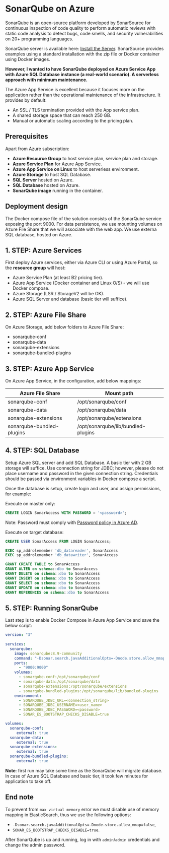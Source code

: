 # SonarQube on Azure

SonarQube is an open-source platform developed by SonarSource for continuous inspection of code quality to perform automatic reviews with static code analysis to detect bugs, code smells, and security vulnerabilities on 20+ programming languages. 

SonarQube server is available here: [Install the Server](https://docs.sonarqube.org/latest/setup/install-server/). SonarSource provides examples using a standard installation with the zip file or Docker container using Docker images.

**However, I wanted to have SonarQube deployed on Azure Service App with Azure SQL Database instance (a real-world scenario). A serverless approach with minimum maintenance.**

The Azure App Service is excellent because it focuses more on the application rather than the operational maintenance of the infrastructure. It provides by default:
- An SSL / TLS termination provided with the App service plan.
- A shared storage space that can reach 250 GB.
- Manual or automatic scaling according to the pricing plan.

## Prerequisites

Apart from Azure subscription:  

- **Azure Resource Group** to host service plan, service plan and storage.
- **Azure Service Plan** for Azure App Service.
- **Azure App Service on Linux** to host serverless environment.
- **Azure Storage** to host SQL Database.
- **SQL Server** hosted on Azure.
- **SQL Database** hosted on Azure.
- **SonarQube image** running in the container.

## Deployment design

The Docker compose file of the solution consists of the SonarQube service exposing the port 9000. For data persistence, we use mounting volumes on Azure File Share that we will associate with the web app. We use externa SQL database, hosted on Azure.

## 1. STEP: Azure Services

First deploy Azure services, either via Azure CLI or using Azure Portal, so the **resource group** will host:

- Azure Service Plan (at least B2 pricing tier).
- Azure App Service (Docker container and Linux O/S) - we will use Docker compose.
- Azure Storage (LSR / StorageV2 will be OK).
- Azure SQL Server and database (basic tier will suffice).

## 2. STEP: Azure File Share

On Azure Storage, add below folders to Azure File Share:
- sonarqube-conf
- sonarqube-data
- sonarqube-extensions
- sonarqube-bundled-plugins

## 3. STEP: Azure App Service

On Azure App Service, in the configuration, add below mappings:

| Azure File Share | Mount path
|---|---
| sonarqube-conf | /opt/sonarqube/conf
| sonarqube-data | /opt/sonarqube/data
| sonarqube-extensions | /opt/sonarqube/extensions
| sonarqube-bundled-plugins | /opt/sonarqube/lib/bundled-plugins

## 4. STEP: SQL Database

Setup Azure SQL server and add SQL Database. A basic tier with 2 GB storage will suffice. Use connection string for JDBC; however, please do not place username and password in the given connection string. Credentials should be passed via environment variables in Docker compose a script. 

Once the database is setup, create login and user, and assign permissions, for example:

Execute on master only:
```sql
CREATE LOGIN SonarAccess WITH PASSWORD = '<password>';
```

Note: Password must comply with [Password policy in Azure AD](https://docs.microsoft.com/en-us/previous-versions/azure/jj943764(v=azure.100)).

Execute on target database:
```sql
CREATE USER SonarAccess FROM LOGIN SonarAccess; 

EXEC sp_addrolemember 'db_datareader', SonarAccess
EXEC sp_addrolemember 'db_datawriter', SonarAccess

GRANT CREATE TABLE to SonarAccess
GRANT ALTER on schema::dbo to SonarAccess
GRANT DELETE on schema::dbo to SonarAccess
GRANT INSERT on schema::dbo to SonarAccess
GRANT SELECT on schema::dbo to SonarAccess
GRANT UPDATE on schema::dbo to SonarAccess
GRANT REFERENCES on schema::dbo to SonarAccess
```

## 5. STEP: Running SonarQube

Last step is to enable Docker Compose in Azure App Service and save the below script:

```yaml
version: "3"
   
services:
  sonarqube:
    image: sonarqube:8.9-community
    command: "-Dsonar.search.javaAdditionalOpts=-Dnode.store.allow_mmap=false"
    ports:
      - "9000:9000"
    volumes:
      - sonarqube-conf:/opt/sonarqube/conf
      - sonarqube-data:/opt/sonarqube/data
      - sonarqube-extensions:/opt/sonarqube/extensions
      - sonarqube-bundled-plugins:/opt/sonarqube/lib/bundled-plugins
    environment:
      - SONARQUBE_JDBC_URL=<connection_string>
      - SONARQUBE_JDBC_USERNAME=<user_name>
      - SONARQUBE_JDBC_PASSWORD=<password>
      - SONAR_ES_BOOTSTRAP_CHECKS_DISABLE=true

volumes:
  sonarqube-conf:
     external: true
  sonarqube-data:
     external: true
  sonarqube-extensions:
     external: true
  sonarqube-bundled-plugins:
     external: true
```

**Note**: first run may take some time as the SonarQube will migrate database. In case of Azure SQL Database and basic tier, it took few minutes for application to take off.

## End note

To prevent from `max virtual memory` error we must disable use of memory mapping in ElasticSearch, thus we use the following options:

- `-Dsonar.search.javaAdditionalOpts=-Dnode.store.allow_mmap=false`,
- `SONAR_ES_BOOTSTRAP_CHECKS_DISABLE=true`.

After SonarQube is up and running, log in with `admin`/`admin` credentials and change the admin password.
